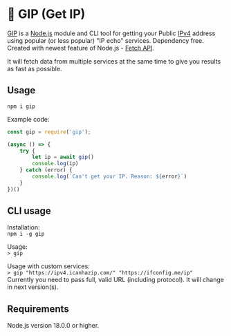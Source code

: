 # 🐷 GIP (Get IP)

[GIP](https://www.npmjs.com/package/gip) is a [Node.js](https://nodejs.org/en/) module and CLI tool for getting your Public [IPv4](https://en.wikipedia.org/wiki/IPv4) address using popular (or less popular) "IP echo" services. Dependency free. Created with newest feature of Node.js - [Fetch API](https://developer.mozilla.org/en-US/docs/Web/API/Fetch_API).  

It will fetch data from multiple services at the same time to give you results as fast as possible.

## Usage
`npm i gip`

Example code:  
````js
const gip = require('gip'); 

(async () => {
    try {
        let ip = await gip()
        console.log(ip)
    } catch (error) {
        console.log(`Can't get your IP. Reason: ${error}`)
    }
})()
````

## CLI usage
Installation:  
`npm i -g gip`

Usage:  
`> gip`

Usage with custom services:  
`> gip "https://ipv4.icanhazip.com/" "https://ifconfig.me/ip"`  
Currently you need to pass full, valid URL (including protocol). It will change in next version(s).

## Requirements
Node.js version 18.0.0 or higher.
